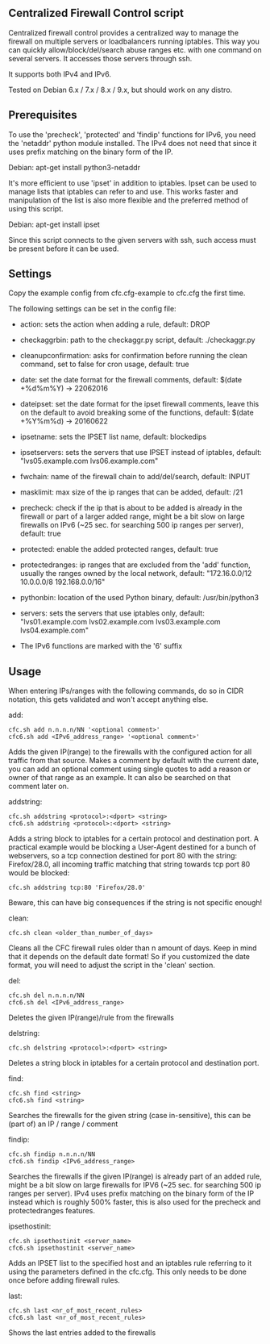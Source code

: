 ## Centralized Firewall Control script

Centralized firewall control provides a centralized way to manage the firewall on multiple servers or loadbalancers running iptables. This way you can quickly allow/block/del/search abuse ranges etc. with one command on several servers.
It accesses those servers through ssh.

It supports both IPv4 and IPv6.

Tested on Debian 6.x / 7.x / 8.x / 9.x, but should work on any distro.

## Prerequisites

To use the 'precheck', 'protected' and 'findip' functions for IPv6, you need the 'netaddr' python module installed. The IPv4 does not need that since it uses prefix matching on the binary form of the IP.

Debian: apt-get install python3-netaddr

It's more efficient to use 'ipset' in addition to iptables. Ipset can be used to manage lists that iptables can refer to and use. This works faster and manipulation of the list is also more flexible and the preferred method of using this script.

Debian: apt-get install ipset

Since this script connects to the given servers with ssh, such access must be present before it can be used.

## Settings

Copy the example config from cfc.cfg-example to cfc.cfg the first time.

The following settings can be set in the config file:

* action: sets the action when adding a rule, default: DROP
* checkaggrbin: path to the checkaggr.py script, default: ./checkaggr.py
* cleanupconfirmation: asks for confirmation before running the clean command, set to false for cron usage, default: true
* date: set the date format for the firewall comments, default: $(date +%d%m%Y) -> 22062016
* dateipset: set the date format for the ipset firewall comments, leave this on the default to avoid breaking some of the functions, default: $(date +%Y%m%d) -> 20160622
* ipsetname: sets the IPSET list name, default: blockedips
* ipsetservers: sets the servers that use IPSET instead of iptables, default: "lvs05.example.com lvs06.example.com"
* fwchain: name of the firewall chain to add/del/search, default: INPUT
* masklimit: max size of the ip ranges that can be added, default: /21
* precheck: check if the ip that is about to be added is already in the firewall or part of a larger added range, might be a bit slow on large firewalls on IPv6 (~25 sec. for searching 500 ip ranges per server), default: true
* protected: enable the added protected ranges, default: true
* protectedranges: ip ranges that are excluded from the 'add' function, usually the ranges owned by the local network, default: "172.16.0.0/12 10.0.0.0/8 192.168.0.0/16"
* pythonbin: location of the used Python binary, default: /usr/bin/python3
* servers: sets the servers that use iptables only, default: "lvs01.example.com lvs02.example.com lvs03.example.com lvs04.example.com"

* The IPv6 functions are marked with the '6' suffix

## Usage

When entering IPs/ranges with the following commands, do so in CIDR notation, this gets validated and won't accept anything else.

add:

	cfc.sh add n.n.n.n/NN '<optional comment>'
	cfc6.sh add <IPv6_address_range> '<optional comment>'

Adds the given IP(range) to the firewalls with the configured action for all traffic from that source. Makes a comment by default with the current date, you can add an optional comment using single quotes to add a reason or owner of that range as an example. It can also be searched on that comment later on.

addstring:

	cfc.sh addstring <protocol>:<dport> <string>
	cfc6.sh addstring <protocol>:<dport> <string>

Adds a string block to iptables for a certain protocol and destination port. A practical example would be blocking a User-Agent destined for a bunch of webservers, so a tcp connection destined for port 80 with the string: Firefox/28.0, all incoming traffic matching that string towards tcp port 80 would be blocked:

	cfc.sh addstring tcp:80 'Firefox/28.0'

Beware, this can have big consequences if the string is not specific enough!

clean:

	cfc.sh clean <older_than_number_of_days>

Cleans all the CFC firewall rules older than n amount of days. Keep in mind that it depends on the default date format! So if you customized the date format, you will need to adjust the script in the 'clean' section.

del:

	cfc.sh del n.n.n.n/NN
	cfc6.sh del <IPv6_address_range>

Deletes the given IP(range)/rule from the firewalls

delstring:

	cfc.sh delstring <protocol>:<dport> <string>

Deletes a string block in iptables for a certain protocol and destination port.

find:

	cfc.sh find <string>
	cfc6.sh find <string>

Searches the firewalls for the given string (case in-sensitive), this can be (part of) an IP / range / comment

findip:

	cfc.sh findip n.n.n.n/NN
	cfc6.sh findip <IPv6_address_range>

Searches the firewalls if the given IP(range) is already part of an added rule, might be a bit slow on large firewalls for IPV6 (~25 sec. for searching 500 ip ranges per server). IPv4 uses prefix matching on the binary form of the IP instead which is roughly 500% faster, this is also used for the precheck and protectedranges features.

ipsethostinit:

	cfc.sh ipsethostinit <server_name>
	cfc6.sh ipsethostinit <server_name>

Adds an IPSET list to the specified host and an iptables rule referring to it using the parameters defined in the cfc.cfg. This only needs to be done once before adding firewall rules.

last:

	cfc.sh last <nr_of_most_recent_rules>
	cfc6.sh last <nr_of_most_recent_rules>

Shows the last <n> entries added to the firewalls
